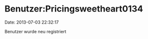 Benutzer:Pricingsweetheart0134
==============================

Date: 2013-07-03 22:32:17

Benutzer wurde neu registriert
